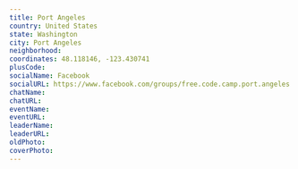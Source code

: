 ```yaml
---
title: Port Angeles
country: United States
state: Washington
city: Port Angeles
neighborhood: 
coordinates: 48.118146, -123.430741
plusCode:
socialName: Facebook
socialURL: https://www.facebook.com/groups/free.code.camp.port.angeles
chatName:
chatURL:
eventName:
eventURL:
leaderName:
leaderURL:
oldPhoto: 
coverPhoto:
---
```

